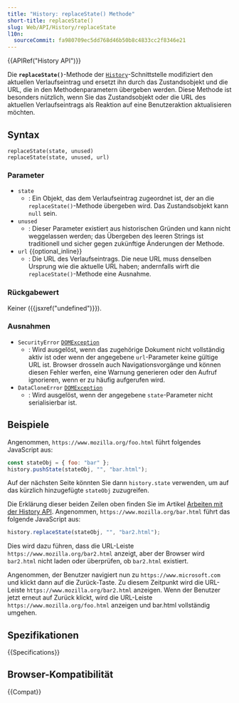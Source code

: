 ```yaml
---
title: "History: replaceState() Methode"
short-title: replaceState()
slug: Web/API/History/replaceState
l10n:
  sourceCommit: fa980709ec5dd768d46b50b8c4833cc2f8346e21
---
```


{{APIRef("History API")}}

Die **`replaceState()`**-Methode der [`History`](/de/docs/Web/API/History)-Schnittstelle modifiziert den aktuellen Verlaufseintrag und ersetzt ihn durch das Zustandsobjekt und die URL, die in den Methodenparametern übergeben werden. Diese Methode ist besonders nützlich, wenn Sie das Zustandsobjekt oder die URL des aktuellen Verlaufseintrags als Reaktion auf eine Benutzeraktion aktualisieren möchten.

## Syntax

```js-nolint
replaceState(state, unused)
replaceState(state, unused, url)
```

### Parameter

- `state`
  - : Ein Objekt, das dem Verlaufseintrag zugeordnet ist, der an die `replaceState()`-Methode übergeben wird. Das Zustandsobjekt kann `null` sein.
- `unused`
  - : Dieser Parameter existiert aus historischen Gründen und kann nicht weggelassen werden; das Übergeben des leeren Strings ist traditionell und sicher gegen zukünftige Änderungen der Methode.
- `url` {{optional_inline}}
  - : Die URL des Verlaufseintrags. Die neue URL muss denselben Ursprung wie die aktuelle URL haben; andernfalls wirft die `replaceState()`-Methode eine Ausnahme.

### Rückgabewert

Keiner ({{jsxref("undefined")}}).

### Ausnahmen

- `SecurityError` [`DOMException`](/de/docs/Web/API/DOMException)
  - : Wird ausgelöst, wenn das zugehörige Dokument nicht vollständig aktiv ist oder wenn der angegebene `url`-Parameter keine gültige URL ist. Browser drosseln auch Navigationsvorgänge und können diesen Fehler werfen, eine Warnung generieren oder den Aufruf ignorieren, wenn er zu häufig aufgerufen wird.
- `DataCloneError` [`DOMException`](/de/docs/Web/API/DOMException)
  - : Wird ausgelöst, wenn der angegebene `state`-Parameter nicht serialisierbar ist.

## Beispiele

Angenommen, `https://www.mozilla.org/foo.html` führt folgendes JavaScript aus:

```js
const stateObj = { foo: "bar" };
history.pushState(stateObj, "", "bar.html");
```

Auf der nächsten Seite könnten Sie dann `history.state` verwenden, um auf das kürzlich hinzugefügte `stateObj` zuzugreifen.

Die Erklärung dieser beiden Zeilen oben finden Sie im Artikel [Arbeiten mit der History API](/de/docs/Web/API/History_API/Working_with_the_History_API#using_pushstate). Angenommen, `https://www.mozilla.org/bar.html` führt das folgende JavaScript aus:

```js
history.replaceState(stateObj, "", "bar2.html");
```

Dies wird dazu führen, dass die URL-Leiste `https://www.mozilla.org/bar2.html` anzeigt, aber der Browser wird `bar2.html` nicht laden oder überprüfen, ob `bar2.html` existiert.

Angenommen, der Benutzer navigiert nun zu `https://www.microsoft.com` und klickt dann auf die Zurück-Taste. Zu diesem Zeitpunkt wird die URL-Leiste `https://www.mozilla.org/bar2.html` anzeigen. Wenn der Benutzer jetzt erneut auf Zurück klickt, wird die URL-Leiste `https://www.mozilla.org/foo.html` anzeigen und bar.html vollständig umgehen.

## Spezifikationen

{{Specifications}}

## Browser-Kompatibilität

{{Compat}}
